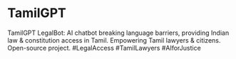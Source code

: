 # TamilGPT
TamilGPT LegalBot: AI chatbot breaking language barriers, providing Indian law &amp; constitution access in Tamil. Empowering Tamil lawyers &amp; citizens. Open-source project. #LegalAccess #TamilLawyers #AIforJustice
